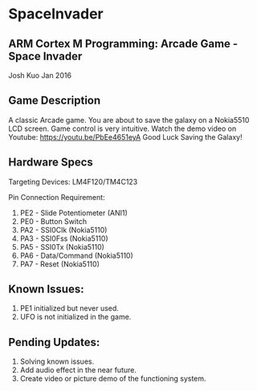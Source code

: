 # SpaceInvader

ARM Cortex M Programming: Arcade Game - Space Invader
-----------------------------

Josh Kuo
Jan 2016

Game Description
-----------------------------
A classic Arcade game. 
You are about to save the galaxy on a Nokia5510 LCD screen. 
Game control is very intuitive. Watch the demo video on Youtube: https://youtu.be/PbEe4651eyA
Good Luck Saving the Galaxy!

Hardware Specs
-----------------------------
Targeting Devices:	LM4F120/TM4C123
 
Pin Connection Requirement:
 
 1. PE2	-	Slide Potentiometer (ANI1)
 2. PE0	-	Button Switch
 3. PA2	-	SSI0Clk (Nokia5110)
 4. PA3	-	SSI0Fss (Nokia5110)
 5. PA5	-	SSI0Tx	(Nokia5110)
 6. PA6	-	Data/Command (Nokia5110)
 7. PA7	-	Reset (Nokia5110)


Known Issues:
-----------------------------
1) PE1 initialized but never used.
2) UFO is not initialized in the game.

Pending Updates:
-----------------------------
1) Solving known issues.
2) Add audio effect in the near future.
3) Create video or picture demo of the functioning system.
